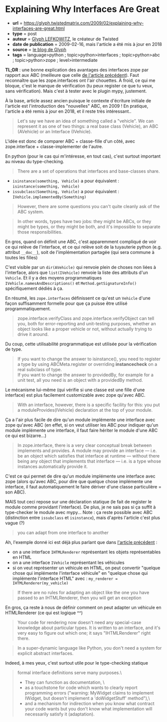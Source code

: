 # Explaining Why Interfaces Are Great

- **url** = https://glyph.twistedmatrix.com/2009/02/explaining-why-interfaces-are-great.html
- **type** = post
- **auteur** = [Glyph LEFKOWITZ](https://glyph.twistedmatrix.com/pages/about.html), le créateur de Twisted
- **date de publication** = 2009-02-16, mais l'article a été mis à jour en 2018
- **source** = [le blog de Glyph](https://glyph.twistedmatrix.com/)
- **tags** = language>python ; topic>python>interfaces ; topic>python>abc ; topic>python>zope ; level>intermediate

**TL;DR** : une bonne explication des avantages des interfaces zope par rapport aux ABC (meilleure que celle [de l'article précédent](./2021-10-15-tutswiki-abstract-classes-and-interfaces-in-python.md)). Faut reconnaître que les zope.interfaces ont l'air chouettes. À froid, ce qui me bloque, c'est le manque de vérification (tu peux register ce que tu veux, sans vérification). Mais c'est à tester avec le plugin mypy, justement.

À la base, article assez ancien puisque le contexte d'écriture initiale de l'article est l'introduction des "nouvelles" ABC, en 2009 ! En pratique, l'article a été remis à jour en 2018, et il reste très intéressant..

> Let's say we have an idea of something called a "vehicle".  We can represent it as one of two things: a real base class (Vehicle), an ABC (AVehicle) or an Interface (IVehicle).

L'idée est donc de comparer ABC + classe-fille d'un côté, avec zope.interface + classe-implementer de l'autre.

En python (pour le cas qui m'intéresse, en tout cas), c'est surtout important au niveau du type-checking.

> There are a set of operations that interfaces and base-classes share.

- `isinstance(something, Vehicle)`   a pour équivalent :   `isinstance(something, Vehicle)`
- `issubclass(Something, Vehicle)`   a pour équivalent :   `IVehicle.implementedBy(Something)`

> However, there are some questions you can't quite cleanly ask of the ABC system.

> In other words, types have two jobs: they might be ABCs, or they might be types, or they might be both, and it's impossible to separate those responsibilities.

En gros, quand on définit une ABC, c'est apparemment compliqué de voir ce qui relève de l'interface, et ce qui relève soit de la tuyauterie python (e.g. attribut `__doc__`), soit de l'implémentation partagée (qui sera commune à toutes les filles)

C'est visible par un `dir(AVehicle)` qui renvoie plein de choses non liées à l'interface, alors que `list(IVehicle)` renvoie la liste des attributs d'un `Vehicle`. Et il y a des moyens programmatiques `IVehicle.namesAndDescriptions()`  et  `Method.getSignatureInfo()` spécifiquement dédiés à ça.

En résumé, les `zope.interfaces` définissent ce qu'est un `Vehicle` d'une façon suffisamment formelle pour que ça puisse être utilisé programmatiquement.

> zope.interface.verifyClass and zope.interface.verifyObject can tell you, both for error-reporting and unit-testing purposes, whether an object looks like a proper vehicle or not, without actually trying to drive it around.

Du coup, cette utilisabilité programmatique est utilisée pour la vérification de type.

> If you want to change the answer to isinstance(), you need to register a type by using ABCMeta.register or overriding __instancecheck__ on a real subclass of type. \
> If you want to change the answer to providedBy, for example for a unit test, all you need is an object with a providedBy method.

Le mécanisme lui-même (qui vérifie si une classe est une fille d'une interface) est plus facilement customizable avec zope qu'avec ABC.

> With an interface, however, there is a specific facility for this: you put a moduleProvides(IVehicle) declaration at the top of your module.

Ça a l'air plus facile de dire qu'un module implémente une interface avec zope qu'avec ABC (en effet, si on veut utiliser les ABC pour indiquer qu'un module implémente une interface, il faut faire hériter le module d'une ABC ce qui est bizarre...)

> In zope.interface, there is a very clear conceptual break between implements and provides.  A module may provide an interface — i.e. be an object which satisfies that interface at runtime — without there being any object that implements that interface — i.e. is a type whose instances automatically provide it.

C'est ce qui permet de dire qu'un module implémente une interface avec zope (alors qu'avec ABC, pour dire que quelque chose implémente une interface, il faut automatiquement le faire dériver d'une classe particulière = son ABC).

MAIS tout ceci repose sur une déclaration statique (le fait de register le module comme providant l'interface). De plus, je ne sais pas si ça suffit à type-checker le module avec mypy... Note : ça reste possible avec ABC (distinction entre `issubclass` et `isinstance`), mais d'après l'article c'est plus vague (?)

> you can adapt from one interface to another

Ah, l'exemple donné ici est déjà plus parlant que dans [l'article précédent](./2021-10-15-tutswiki-abstract-classes-and-interfaces-in-python.md) :

- on a une interface `IHTMLRenderer` représentant les objets représentables en HTML
- on a une interface `IVehicle` représentant les véhicules
- si on veut représenter un véhicule en HTML, on peut convertir "quelque chose qui implémente l'interface véhicule" en "quelque chose qui implémente l'interface HTML" avec :  `my_renderer = IHTMLRenderer(my_vehicle)`

> If there are no rules for adapting an object like the one you have passed to an IHTMLRenderer, then you will get an exception

En gros, ça reste à nous de définir comment on peut adapter un véhicule en HTMLRenderer (ce qui est logique ^^)

> Your code for rendering now doesn't need any special-case knowledge about particular types.  It is written to an interface, and it's very easy to figure out which one; it says "IHTMLRenderer" right there.

> In a super-dynamic language like Python, you don't need a system for explicit abstract interfaces.

Indeed, à mes yeux, c'est surtout utile pour le type-checking statique

> formal interface definitions serve many purposes.\
> - They can function as documentation, \
> - as a touchstone for code which wants to clearly report programming errors ("warning:  MyWidget claims to implement IWidget, but doesn't implement a 'doWidgetStuff' method"),\
> - and a mechanism for indirection when you know what contract your code wants but you don't know what implementation will necessarily satisfy it (adaptation).
